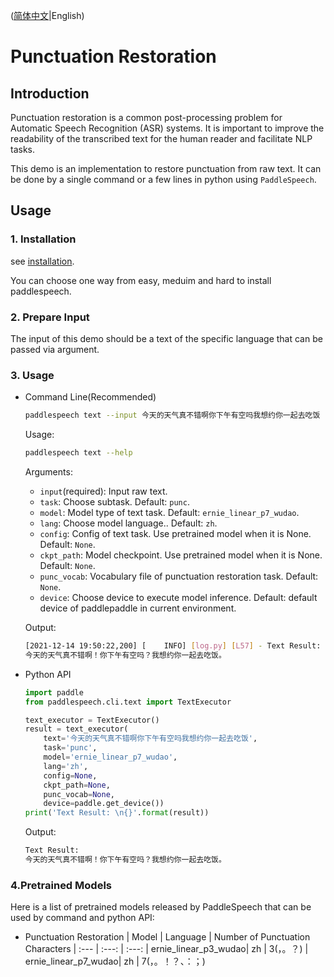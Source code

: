 ([简体中文](./README_cn.md)|English)
# Punctuation Restoration
## Introduction
Punctuation restoration is a common post-processing problem for Automatic Speech Recognition (ASR) systems. It is important to improve the readability of the transcribed text for the human reader and facilitate NLP tasks. 

This demo is an implementation to restore punctuation from raw text. It can be done by a single command or a few lines in python using `PaddleSpeech`. 

## Usage
### 1. Installation
see [installation](https://github.com/PaddlePaddle/PaddleSpeech/blob/develop/docs/source/install.md).

You can choose one way from easy, meduim and hard to install paddlespeech.

### 2. Prepare Input
The input of this demo should be a text of the specific language that can be passed via argument.

### 3. Usage
- Command Line(Recommended)
  ```bash
  paddlespeech text --input 今天的天气真不错啊你下午有空吗我想约你一起去吃饭
  ```
  Usage:
  ```bash
  paddlespeech text --help
  ```
  Arguments:
  - `input`(required): Input raw text.
  - `task`: Choose subtask. Default: `punc`.
  - `model`: Model type of text task. Default: `ernie_linear_p7_wudao`.
  - `lang`: Choose model language.. Default: `zh`.
  - `config`: Config of text task. Use pretrained model when it is None. Default: `None`.
  - `ckpt_path`: Model checkpoint. Use pretrained model when it is None. Default: `None`.
  - `punc_vocab`: Vocabulary file of punctuation restoration task. Default: `None`.
  - `device`: Choose device to execute model inference. Default: default device of paddlepaddle in current environment.

  Output:
  ```bash
  [2021-12-14 19:50:22,200] [    INFO] [log.py] [L57] - Text Result:
  今天的天气真不错啊！你下午有空吗？我想约你一起去吃饭。
  ```

- Python API
  ```python
  import paddle
  from paddlespeech.cli.text import TextExecutor

  text_executor = TextExecutor()
  result = text_executor(
      text='今天的天气真不错啊你下午有空吗我想约你一起去吃饭',
      task='punc',
      model='ernie_linear_p7_wudao',
      lang='zh',
      config=None,
      ckpt_path=None,
      punc_vocab=None,
      device=paddle.get_device())
  print('Text Result: \n{}'.format(result))
  ```
  Output:
  ```bash
  Text Result:
  今天的天气真不错啊！你下午有空吗？我想约你一起去吃饭。
  ```

### 4.Pretrained Models
Here is a list of pretrained models released by PaddleSpeech that can be used by command and python API:

- Punctuation Restoration
  | Model | Language | Number of Punctuation Characters
  | :--- | :---: | :---: 
  | ernie_linear_p3_wudao| zh | 3(，。？)
  | ernie_linear_p7_wudao| zh | 7(，。！？、：；)
